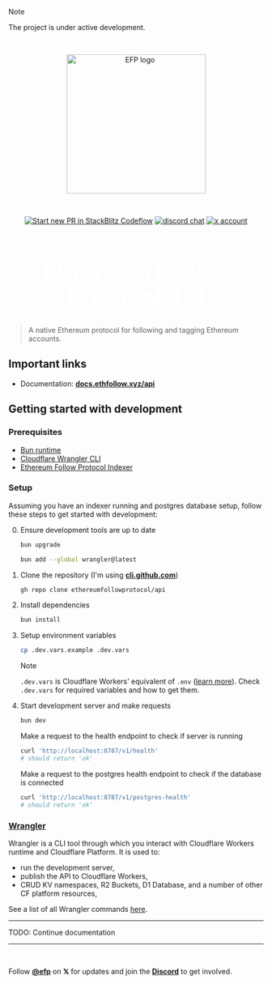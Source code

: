 > [!NOTE]
> The project is under active development.

<br />

<p align="center">
  <a href="https://ethfollow.xyz" target="_blank" rel="noopener noreferrer">
    <img width="275" src="https://docs.ethfollow.xyz/logo.png" alt="EFP logo" />
  </a>
</p>
<br />
<p align="center">
  <a href="https://pr.new/ethereumfollowprotocol/api"><img src="https://developer.stackblitz.com/img/start_pr_dark_small.svg" alt="Start new PR in StackBlitz Codeflow" /></a>
  <a href="https://discord.ethfollow.xyz"><img src="https://img.shields.io/badge/chat-discord-blue?style=flat&logo=discord" alt="discord chat" /></a>
  <a href="https://x.com/ethfollowpr"><img src="https://img.shields.io/twitter/follow/ethfollowpr?label=%40ethfollowpr&style=social&link=https%3A%2F%2Fx.com%2Fethfollowpr" alt="x account" /></a>
</p>

<h1 align="center" style="font-size: 2.75rem; font-weight: 900; color: white;">Ethereum Follow Protocol API</h1>

> A native Ethereum protocol for following and tagging Ethereum accounts.

## Important links

- Documentation: [**docs.ethfollow.xyz/api**](https://docs.ethfollow.xyz/api)

## Getting started with development

### Prerequisites

- [Bun runtime](https://bun.sh/)
- [Cloudflare Wrangler CLI](https://developers.cloudflare.com/workers/wrangler/install-and-update/)
- [Ethereum Follow Protocol Indexer](https://github.com/ethereumfollowprotocol/indexer)

### Setup

Assuming you have an indexer running and postgres database setup, follow these steps to get started with development:

0. Ensure development tools are up to date

    ```bash
    bun upgrade
    ```
    ```bash
    bun add --global wrangler@latest
    ```

1. Clone the repository (I'm using [**cli.github.com**](https://cli.github.com))

    ```bash
    gh repo clone ethereumfollowprotocol/api
    ```

2. Install dependencies

    ```bash
    bun install
    ```

4. Setup environment variables

    ```bash
    cp .dev.vars.example .dev.vars
    ```
    > [!NOTE]
    > `.dev.vars` is Cloudflare Workers' equivalent of `.env` ([learn more](https://developers.cloudflare.com/workers/configuration/environment-variables/#interact-with-environment-variables-locally)).
    > Check `.dev.vars` for required variables and how to get them.

5. Start development server and make requests

    ```bash
    bun dev
    ```
    Make a request to the health endpoint to check if server is running
    ```bash
    curl 'http://localhost:8787/v1/health'   
    # should return 'ok'
    ```
    Make a request to the postgres health endpoint to check if the database is connected
    ```bash
    curl 'http://localhost:8787/v1/postgres-health'
    # should return 'ok'
    ```

### [Wrangler](https://developers.cloudflare.com/workers/wrangler/)

Wrangler is a CLI tool through which you interact with Cloudflare Workers runtime and Cloudflare Platform. It is used to:
  - run the development server,
  - publish the API to Cloudflare Workers,
  - CRUD KV namespaces, R2 Buckets, D1 Database, and a number of other CF platform resources,

See a list of all Wrangler commands [here](https://developers.cloudflare.com/workers/cli-wrangler/commands).
____
TODO: Continue documentation
____

<br />

Follow [**@efp**](https://x.com/efp) on **𝕏** for updates and join the [**Discord**](https://discord.ethfollow.xyz) to get involved.
 
